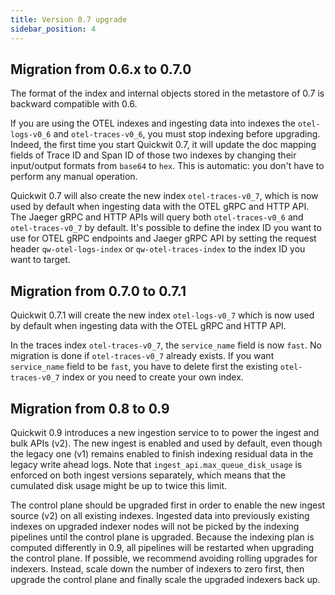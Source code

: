 ```yaml
---
title: Version 0.7 upgrade
sidebar_position: 4
---
```


## Migration from 0.6.x to 0.7.0

The format of the index and internal objects stored in the metastore of 0.7 is backward compatible with 0.6.

If you are using the OTEL indexes and ingesting data into indexes the `otel-logs-v0_6` and `otel-traces-v0_6`, you must stop indexing before upgrading. Indeed, the first time you start Quickwit 0.7, it will update the doc mapping fields of Trace ID and Span ID of those two indexes by changing their input/output formats from `base64` to `hex`. This is automatic: you don't have to perform any manual operation.

Quickwit 0.7 will also create the new index `otel-traces-v0_7`, which is now used by default when ingesting data with the OTEL gRPC and HTTP API. The Jaeger gRPC and HTTP APIs will query both `otel-traces-v0_6` and `otel-traces-v0_7` by default. It's possible to define the index ID you want to use for OTEL gRPC endpoints and Jaeger gRPC API by setting the request header `qw-otel-logs-index` or `qw-otel-traces-index` to the index ID you want to target.


## Migration from 0.7.0 to 0.7.1

Quickwit 0.7.1 will create the new index `otel-logs-v0_7` which is now used by default when ingesting data with the OTEL gRPC and HTTP API.

In the traces index `otel-traces-v0_7`, the `service_name` field is now `fast`. 
No migration is done if `otel-traces-v0_7` already exists. If you want `service_name` field to be `fast`, you have to delete first the existing `otel-traces-v0_7` index or you need to create your own index.

## Migration from 0.8 to 0.9

Quickwit 0.9 introduces a new ingestion service to to power the ingest and bulk APIs (v2). The new ingest is enabled and used by default, even though the legacy one (v1) remains enabled to finish indexing residual data in the legacy write ahead logs. Note that `ingest_api.max_queue_disk_usage` is enforced on both ingest versions separately, which means that the cumulated disk usage might be up to twice this limit.

The control plane should be upgraded first in order to enable the new ingest source (v2) on all existing indexes. Ingested data into previously existing indexes on upgraded indexer nodes will not be picked by the indexing pipelines until the control plane is upgraded. Because the indexing plan is computed differently in 0.9, all pipelines will be restarted when upgrading the control plane. If possible, we recommend avoiding rolling upgrades for indexers. Instead, scale down the number of indexers to zero first, then upgrade the control plane and finally scale the upgraded indexers back up.
